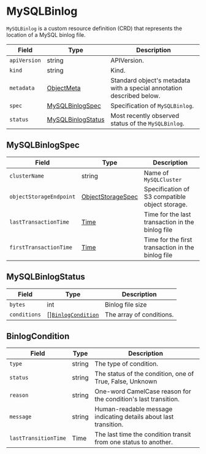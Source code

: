 MySQLBinlog
===========

`MySQLBinlog` is a custom resource definition (CRD) that represents
the location of a MySQL binlog file.

| Field        | Type                                    | Description                                                           |
|--------------|-----------------------------------------|-----------------------------------------------------------------------|
| `apiVersion` | string                                  | APIVersion.                                                           |
| `kind`       | string                                  | Kind.                                                                 |
| `metadata`   | [ObjectMeta]                            | Standard object's metadata with a special annotation described below. |
| `spec`       | [MySQLBinlogSpec](#MySQLBinlogSpec)     | Specification of `MySQLBinlog`.                                       |
| `status`     | [MySQLBinlogStatus](#MySQLBinlogStatus) | Most recently observed status of the `MySQLBinlog`.                   |

MySQLBinlogSpec
---------------

| Field                   | Type                                                                | Description                                       |
|-------------------------|---------------------------------------------------------------------|---------------------------------------------------|
| `clusterName`           | string                                                              | Name of `MySQLCluster`                            |
| `objectStorageEndpoint` | [ObjectStorageSpec](crd_mysql_backup_schedule.md#ObjectStorageSpec) | Specification of S3 compatible object storage.    |
| `lastTransactionTime`   | [Time]                                                              | Time for the last transaction in the binlog file  |
| `firstTransactionTime`  | [Time]                                                              | Time for the first transaction in the binlog file |

MySQLBinlogStatus
-----------------

| Field        | Type                                    | Description              |
|--------------|-----------------------------------------|--------------------------|
| `bytes`      | int                                     | Binlog file size         |
| `conditions` | [][`BinlogCondition`](#BinlogCondition) | The array of conditions. |

BinlogCondition
---------------

| Field                | Type   | Description                                                      |
|----------------------|--------|------------------------------------------------------------------|
| `type`               | string | The type of condition.                                           |
| `status`             | string | The status of the condition, one of True, False, Unknown         |
| `reason`             | string | One-word CamelCase reason for the condition's last transition.   |
| `message`            | string | Human-readable message indicating details about last transition. |
| `lastTransitionTime` | Time   | The last time the condition transit from one status to another.  |

[ObjectMeta]: https://kubernetes.io/docs/reference/generated/kubernetes-api/v1.17/#objectmeta-v1-meta
[Time]: https://kubernetes.io/docs/reference/generated/kubernetes-api/v1.17/#time-v1-meta
